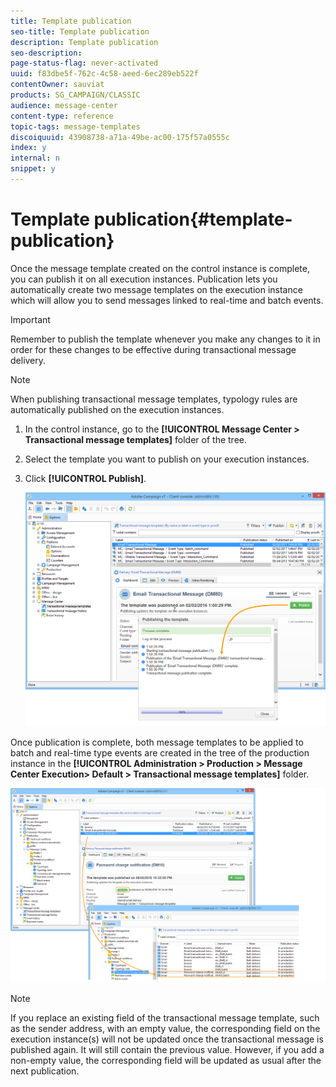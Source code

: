 ```yaml
---
title: Template publication
seo-title: Template publication
description: Template publication
seo-description: 
page-status-flag: never-activated
uuid: f83dbe5f-762c-4c58-aeed-6ec289eb522f
contentOwner: sauviat
products: SG_CAMPAIGN/CLASSIC
audience: message-center
content-type: reference
topic-tags: message-templates
discoiquuid: 43908738-a71a-49be-ac00-175f57a0555c
index: y
internal: n
snippet: y
---
```


# Template publication{#template-publication}

Once the message template created on the control instance is complete, you can publish it on all execution instances. Publication lets you automatically create two message templates on the execution instance which will allow you to send messages linked to real-time and batch events.

>[!IMPORTANT]
>
>Remember to publish the template whenever you make any changes to it in order for these changes to be effective during transactional message delivery.

>[!NOTE]
>
>When publishing transactional message templates, typology rules are automatically published on the execution instances.

1. In the control instance, go to the **[!UICONTROL Message Center > Transactional message templates]** folder of the tree.
1. Select the template you want to publish on your execution instances.
1. Click **[!UICONTROL Publish]**.

   ![](assets/messagecenter_publish_model_008.png)

Once publication is complete, both message templates to be applied to batch and real-time type events are created in the tree of the production instance in the **[!UICONTROL Administration > Production > Message Center Execution> Default > Transactional message templates]** folder.

![](assets/messagecenter_deployed_model_001.png)

>[!NOTE]
>
>If you replace an existing field of the transactional message template, such as the sender address, with an empty value, the corresponding field on the execution instance(s) will not be updated once the transactional message is published again. It will still contain the previous value. However, if you add a non-empty value, the corresponding field will be updated as usual after the next publication.
